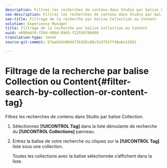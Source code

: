 ```yaml
---
description: Filtrez les recherches de contenu dans Studio par balise Collection.
seo-description: Filtrez les recherches de contenu dans Studio par balise Collection.
seo-title: Filtrage de la recherche par balise Collection ou Content
solution: Experience Manager
title: Filtrage de la recherche par balise Collection ou Content
uuid: e690a6fd-f584-490d-89d3-f22550766698
translation-type: tm+mt
source-git-commit: 67aeb3de964473b326c88c3a3f81ff48a6a12652

---
```



# Filtrage de la recherche par balise Collection ou Content{#filter-search-by-collection-or-content-tag}

Filtrez les recherches de contenu dans Studio par balise Collection.

1. Sélectionnez **[!UICONTROL Tag]** dans la liste déroulante de recherche du **[!UICONTROL Collections]** panneau.
1. Entrez la balise de votre recherche ou cliquez sur la **[!UICONTROL Tag]** liste sous une collection.

   Toutes les collections avec la balise sélectionnée s’affichent dans la liste.
